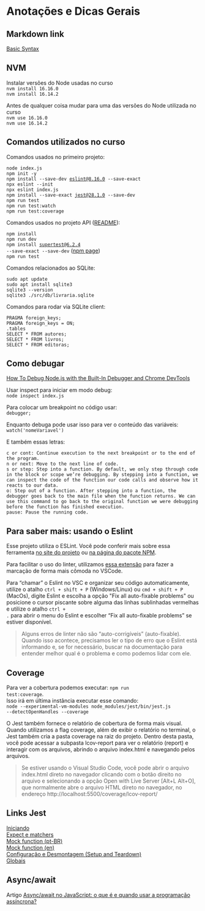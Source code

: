 # Anotações e Dicas Gerais

## Markdown link

[Basic Syntax](https://www.markdownguide.org/basic-syntax/)

## NVM

Instalar versões do Node usadas no curso  
<code>nvm install 16.16.0</code>  
<code>nvm install 16.14.2</code>  

Antes de qualquer coisa mudar para uma das versões do Node utilizada no curso  
<code>nvm use 16.16.0</code>  
<code>nvm use 16.14.2</code>  

## Comandos utilizados no curso

Comandos usados no primeiro projeto:

<code>node index.js</code>  
<code>npm init -y</code>  
<code>npm install --save-dev eslint@8.16.0 --save-exact</code>  
<code>npx eslint --init</code>  
<code>npx eslint index.js</code>  
<code>npm install --save-exact jest@28.1.0 --save-dev</code>  
<code>npm run test</code>  
<code>npm run test:watch</code>  
<code>npm run test:coverage</code>  

Comandos usados no projeto API ([README](https://github.com/brunosantanati/nodejs-testes-unitarios-integracao/blob/main/my-source-code/node-api/README.md)):  

<code>npm install</code>  
<code>npm run dev</code>  
<code>npm install supertest@6.2.4 --save-exact --save-dev</code> ([npm page](https://www.npmjs.com/package/supertest))  
<code>npm run test</code>  

Comandos relacionados ao SQLite:

<code>sudo apt update</code>  
<code>sudo apt install sqlite3</code>  
<code>sqlite3 --version</code>  
<code>sqlite3 ./src/db/livraria.sqlite</code>  

Comandos para rodar via SQLite client:

<code>PRAGMA foreign_keys;</code>  
<code>PRAGMA foreign_keys = ON;</code>  
<code>.tables</code>  
<code>SELECT * FROM autores;</code>  
<code>SELECT * FROM livros;</code>  
<code>SELECT * FROM editoras;</code>  

## Como debugar

[How To Debug Node.js with the Built-In Debugger and Chrome DevTools](https://www.digitalocean.com/community/tutorials/how-to-debug-node-js-with-the-built-in-debugger-and-chrome-devtools)  

Usar inspect para iniciar em modo debug:  
<code>node inspect index.js</code>  

Para colocar um breakpoint no código usar:  
<code>debugger;</code>  

Enquanto debuga pode usar isso para ver o conteúdo das variáveis:  
<code>watch('nomeVariavel')</code>  

E também essas letras:

    c or cont: Continue execution to the next breakpoint or to the end of the program.  
    n or next: Move to the next line of code.  
    s or step: Step into a function. By default, we only step through code in the block or scope we’re debugging. By stepping into a function, we can inspect the code of the function our code calls and observe how it reacts to our data.  
    o: Step out of a function. After stepping into a function, the debugger goes back to the main file when the function returns. We can use this command to go back to the original function we were debugging before the function has finished execution.  
    pause: Pause the running code.  

## Para saber mais: usando o Eslint

Esse projeto utiliza o ESLint. Você pode conferir mais sobre essa ferramenta [no site do projeto](https://eslint.org/) ou [na página do pacote NPM](https://www.npmjs.com/package/eslint).

Para facilitar o uso do linter, utilizamos [essa extensão](https://marketplace.visualstudio.com/items?itemName=dbaeumer.vscode-eslint) para fazer a marcação de forma mais cômoda no VSCode.

Para “chamar” o Eslint no VSC e organizar seu código automaticamente, utilize o atalho <code>ctrl + shift + P</code> (Windows/Linux) ou <code>cmd + shift + P</code> (MacOs), digite Eslint e escolha a opção "Fix all auto-fixable problems" ou posicione o cursor piscante sobre alguma das linhas sublinhadas vermelhas e utilize o atalho <code>ctrl + .</code> para abrir o menu do Eslint e escolher “Fix all auto-fixable problems” se estiver disponível.

> Alguns erros de linter não são “auto-corrigíveis” (auto-fixable). Quando isso acontece, precisamos ler o tipo de erro que o Eslint está informando e, se for necessário, buscar na documentação para entender melhor qual é o problema e como podemos lidar com ele.

## Coverage

Para ver a cobertura podemos executar: <code>npm run test:coverage</code>.  
Isso irá em última instância executar esse comando:  
<code>node --experimental-vm-modules node_modules/jest/bin/jest.js --detectOpenHandles --coverage</code>  

O Jest também fornece o relatório de cobertura de forma mais visual. Quando utilizamos a flag coverage, além de exibir o relatório no terminal, o Jest também cria a pasta coverage na raiz do projeto. Dentro desta pasta, você pode acessar a subpasta lcov-report para ver o relatório (report) e interagir com os arquivos, abrindo o arquivo index.html e navegando pelos arquivos.

> Se estiver usando o Visual Studio Code, você pode abrir o arquivo index.html direto no navegador clicando com o botão direito no arquivo e selecionando a opção Open with Live Server [Alt+L Alt+O], que normalmente abre o arquivo HTML direto no navegador, no endereço http://localhost:5500/coverage/lcov-report/

## Links Jest

[Iniciando](https://jestjs.io/pt-BR/docs/getting-started)  
[Expect e matchers](https://jestjs.io/pt-BR/docs/expect)  
[Mock function (pt-BR)](https://jestjs.io/pt-BR/docs/mock-functions)  
[Mock function (en)](https://jestjs.io/docs/mock-functions)  
[Configuração e Desmontagem (Setup and Teardown)](https://jestjs.io/pt-BR/docs/setup-teardown)  
[Globais](https://jestjs.io/pt-BR/docs/api)  

## Async/await

Artigo [Async/await no JavaScript: o que é e quando usar a programação assíncrona?](https://www.alura.com.br/artigos/async-await-no-javascript-o-que-e-e-quando-usar)